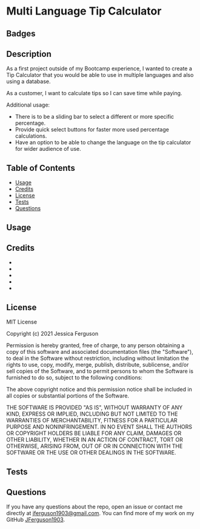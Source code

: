 # Multi Language Tip Calculator

## Badges

<!-- [![License: MIT](https://img.shields.io/badge/License-MIT-yellow.svg)](https://opensource.org/licenses/MIT) -->

## Description

As a first project outside of my Bootcamp experience, I wanted to create a Tip Calculator that you would be able to use in multiple languages and also using a database. 

As a customer, I want to calculate tips so I can save time while paying.


Additional usage:

- There is to be a sliding bar to select a different or more specific percentage.
- Provide quick select buttons for faster more used percentage calculations.
- Have an option to be able to change the language on the tip calculator for wider audience of use. 


## Table of Contents

  * [Usage](#usage)
  * [Credits](#credits)
  * [License](#license)
  * [Tests](#tests)
  * [Questions](#questions)

## Usage



## Credits

* 
* 
* 
* 
* 

## License

MIT License

Copyright (c) 2021 Jessica Ferguson

Permission is hereby granted, free of charge, to any person obtaining a copy
of this software and associated documentation files (the "Software"), to deal
in the Software without restriction, including without limitation the rights
to use, copy, modify, merge, publish, distribute, sublicense, and/or sell
copies of the Software, and to permit persons to whom the Software is
furnished to do so, subject to the following conditions:

The above copyright notice and this permission notice shall be included in all
copies or substantial portions of the Software.

THE SOFTWARE IS PROVIDED "AS IS", WITHOUT WARRANTY OF ANY KIND, EXPRESS OR
IMPLIED, INCLUDING BUT NOT LIMITED TO THE WARRANTIES OF MERCHANTABILITY,
FITNESS FOR A PARTICULAR PURPOSE AND NONINFRINGEMENT. IN NO EVENT SHALL THE
AUTHORS OR COPYRIGHT HOLDERS BE LIABLE FOR ANY CLAIM, DAMAGES OR OTHER
LIABILITY, WHETHER IN AN ACTION OF CONTRACT, TORT OR OTHERWISE, ARISING FROM,
OUT OF OR IN CONNECTION WITH THE SOFTWARE OR THE USE OR OTHER DEALINGS IN THE
SOFTWARE.

## Tests



## Questions

If you have any questions about the repo, open an issue or contact me directly at jferguson1903@gmail.com. You can find more of my work on my GitHub [JFerguson1903](https://github.com/JFerguson1903).